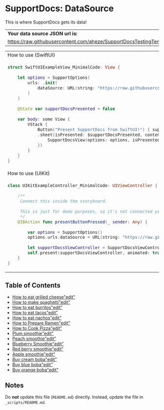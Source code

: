 # SupportDocs: DataSource
This is where SupportDocs gets its data!

<table>
  <tr>
    <td>
      <strong>Your data source JSON url is:
    </td>
  </tr>
  <tr>
    <td>
      <a id="datasource_url" href="https://raw.githubusercontent.com/aheze/SupportDocsTestingTemplate3/DataSource/_data/supportdocs_datasource.json">https://raw.githubusercontent.com/aheze/SupportDocsTestingTemplate3/DataSource/_data/supportdocs_datasource.json</a>
    </td>
  </tr>
</table>

<table>
  <tr>
    <td>
      How to use (SwiftUI)
    </td>
  </tr>
  <tr>
  <td>
     
  ```Swift
  struct SwiftUIExampleView_MinimalCode: View {
    
      let options = SupportOptions(
          urls: .init(
              dataSource: URL(string: "https://raw.githubusercontent.com/aheze/SupportDocsTestingTemplate3/DataSource/_data/supportdocs_datasource.json")!
          )
      )
    
      @State var supportDocsPresented = false
    
      var body: some View {
          VStack {
              Button("Present SupportDocs from SwiftUI!") { supportDocsPresented = true }
              .sheet(isPresented: $supportDocsPresented, content: {
                  SupportDocsView(options: options, isPresented: $supportDocsPresented)
              })
          }
      }
  }
  ```
  </td>
  </tr>
  
  <tr>
    <td>
      How to use (UIKit)
    </td>
  </tr>
  <tr>
  <td>
     
  ```Swift
  class UIKitExampleController_MinimalCode: UIViewController {
    
      /**
       Connect this inside the storyboard.
     
       This is just for demo purposes, so it's not connected yet.
       */
      @IBAction func presentButtonPressed(_ sender: Any) {
        
          var options = SupportOptions()
          options.urls.dataSource = URL(string: "https://raw.githubusercontent.com/aheze/SupportDocsTestingTemplate3/DataSource/_data/supportdocs_datasource.json")!
        
          let supportDocsViewController = SupportDocsViewController(options: options)
          self.present(supportDocsViewController, animated: true, completion: nil)
      }
  }
  ```
  </td>
  </tr>
</table>

## Table of Contents
- [How to eat grilled cheese](https://aheze.github.io/SupportDocsTestingTemplate3/Sample-FastFood/HowToEatGrilledCheese)["edit"](support_document['url'])
- [How to make spaghetti](https://aheze.github.io/SupportDocsTestingTemplate3/Sample-FastFood/HowToMakeSpaghetti)["edit"](support_document['url'])
- [How to eat burritos](https://aheze.github.io/SupportDocsTestingTemplate3/Sample-FastFood/HowToEatBurritos)["edit"](support_document['url'])
- [How to eat tacos](https://aheze.github.io/SupportDocsTestingTemplate3/Sample-FastFood/HowToEatTacos)["edit"](support_document['url'])
- [How to eat nachos](https://aheze.github.io/SupportDocsTestingTemplate3/Sample-FastFood/HowToEatNachos)["edit"](support_document['url'])
- [How to Prepare Ramen](https://aheze.github.io/SupportDocsTestingTemplate3/Sample-FastFood/HowToPrepareRamen)["edit"](support_document['url'])
- [How to Cook Pizza](https://aheze.github.io/SupportDocsTestingTemplate3/Sample-FastFood/HowToCookPizza)["edit"](support_document['url'])
- [Plum smoothie](https://aheze.github.io/SupportDocsTestingTemplate3/Sample-Smoothies/Plum)["edit"](support_document['url'])
- [Peach smoothie](https://aheze.github.io/SupportDocsTestingTemplate3/Sample-Smoothies/Peach)["edit"](support_document['url'])
- [Blueberry Smoothie](https://aheze.github.io/SupportDocsTestingTemplate3/Sample-Smoothies/Blueberry)["edit"](support_document['url'])
- [Red berry smoothie](https://aheze.github.io/SupportDocsTestingTemplate3/Sample-Smoothies/RedBerries)["edit"](support_document['url'])
- [Apple smoothie](https://aheze.github.io/SupportDocsTestingTemplate3/Sample-Smoothies/Apple)["edit"](support_document['url'])
- [Buy cream boba](https://aheze.github.io/SupportDocsTestingTemplate3/Sample-Boba/BuyCreamBoba)["edit"](support_document['url'])
- [Buy blue boba](https://aheze.github.io/SupportDocsTestingTemplate3/Sample-Boba/BuyBlueBoba)["edit"](support_document['url'])
- [Buy orange boba](https://aheze.github.io/SupportDocsTestingTemplate3/Sample-Boba/BuyOrangeBoba)["edit"](support_document['url'])


## Notes
Do **not** update this file (`README.md`) directly. Instead, update the file in `_scripts/README.md`.